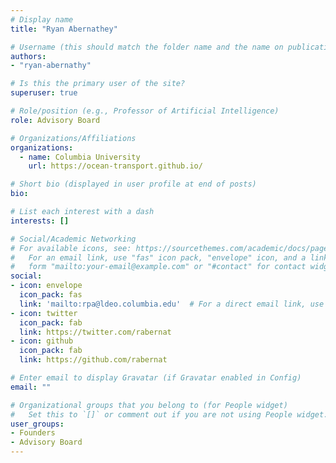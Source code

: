 ```yaml
---
# Display name
title: "Ryan Abernathey"

# Username (this should match the folder name and the name on publications)
authors:
- "ryan-abernathy"

# Is this the primary user of the site?
superuser: true

# Role/position (e.g., Professor of Artificial Intelligence)
role: Advisory Board

# Organizations/Affiliations
organizations:
  - name: Columbia University
    url: https://ocean-transport.github.io/

# Short bio (displayed in user profile at end of posts)
bio:

# List each interest with a dash
interests: []

# Social/Academic Networking
# For available icons, see: https://sourcethemes.com/academic/docs/page-builder/#icons
#   For an email link, use "fas" icon pack, "envelope" icon, and a link in the
#   form "mailto:your-email@example.com" or "#contact" for contact widget.
social:
- icon: envelope
  icon_pack: fas
  link: 'mailto:rpa@ldeo.columbia.edu'  # For a direct email link, use "mailto:test@example.org".
- icon: twitter
  icon_pack: fab
  link: https://twitter.com/rabernat
- icon: github
  icon_pack: fab
  link: https://github.com/rabernat

# Enter email to display Gravatar (if Gravatar enabled in Config)
email: ""

# Organizational groups that you belong to (for People widget)
#   Set this to `[]` or comment out if you are not using People widget.
user_groups:
- Founders
- Advisory Board
---
```

